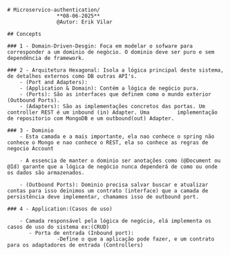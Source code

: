     # Microservico-authentication/ 
                    **08-06-2025**
                    @Autor: Erik Vilar

    ## Concepts
    
    ### 1 - Domain-Driven-Desgin: Foca em modelar o sofware para corresponder a um dominio de negòcio. O dominio deve ser puro e sem dependência de framework.

    ### 2 - Arquitetura Hexagonal: Isola a lógica principal deste sistema, de detalhes externos como DB outras API's.
        - (Port and Adapters): 
        - (Application & Domain): Contém a lógica de negócio pura.
        - (Ports): São as interfaces que definem como o mundo exterior (Outbound Ports).
        - (Adapters): São as implementações concretos das portas. Um controller REST é um inbound (in) Adapter. Uma         implementação de repositorio com MongoDB e um outbound(out) Adapter.

    ### 3 - Dominio
        - Esta camada e a mais importante, ela nao conhece o spring não conhece o Mongo e nao conhece o REST, ela so conhece as regras de negocio Account
        
        - A essencia de manter o dominio ser anotações como (@Document ou @Id) garante que a lógica de negócio nunca dependerá de como ou onde os dados são armazenados.

        - (Outbound Ports): Dominio precisa salvar buscar e atualizar contas para isso deinimos um contrato (interface) que a camada de persistência deve implementar, chamamos isso de outbound port.

    ### 4 - Application:(Casos de uso)

        - Camada responsável pela lógica de negócio, elá implementa os casos de uso do sistema ex:(CRUD)
           - Porta de entrada (Inbound port):
                    -Define o que a aplicação pode fazer, e um contrato para os adaptadores de entrada (Controllers)
    



